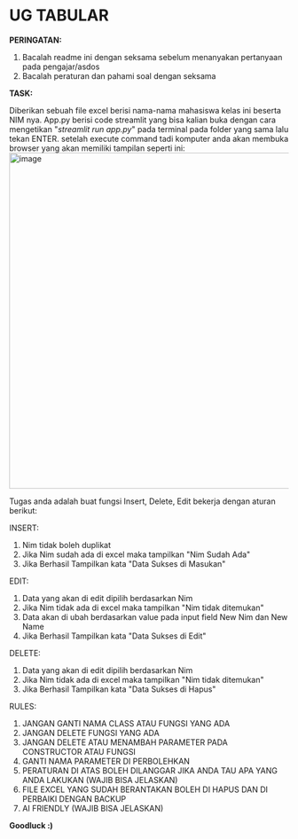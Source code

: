 # UG TABULAR

**PERINGATAN:**
1. Bacalah readme ini dengan seksama sebelum menanyakan pertanyaan pada pengajar/asdos
2. Bacalah peraturan dan pahami soal dengan seksama

**TASK:**

Diberikan sebuah file excel berisi nama-nama mahasiswa kelas ini beserta NIM nya. App.py berisi code streamlit yang bisa kalian buka dengan cara mengetikan "*streamlit run app.py*" pada terminal pada folder yang sama lalu tekan ENTER. setelah execute command tadi komputer anda akan membuka browser yang akan memiliki tampilan seperti ini:
<img width="609" height="606" alt="image" src="https://github.com/user-attachments/assets/ac6a1383-dff3-443f-b6f6-1246509c1257" />


Tugas anda adalah buat fungsi Insert, Delete, Edit bekerja dengan aturan berikut:

INSERT:
1. Nim tidak boleh duplikat
2. Jika Nim sudah ada di excel maka tampilkan "Nim Sudah Ada"
3. Jika Berhasil Tampilkan kata "Data Sukses di Masukan"

EDIT:
1. Data yang akan di edit dipilih berdasarkan Nim
2. Jika Nim tidak ada di excel maka tampilkan "Nim tidak ditemukan"
3. Data akan di ubah berdasarkan value pada input field New Nim dan New Name
4. Jika Berhasil Tampilkan kata "Data Sukses di Edit"


DELETE:
1. Data yang akan di edit dipilih berdasarkan Nim
2. Jika Nim tidak ada di excel maka tampilkan "Nim tidak ditemukan"
3. Jika Berhasil Tampilkan kata "Data Sukses di Hapus"

RULES:
1. JANGAN GANTI NAMA CLASS ATAU FUNGSI YANG ADA
2. JANGAN DELETE FUNGSI YANG ADA
3. JANGAN DELETE ATAU MENAMBAH PARAMETER PADA CONSTRUCTOR ATAU FUNGSI
4. GANTI NAMA PARAMETER DI PERBOLEHKAN
5. PERATURAN DI ATAS BOLEH DILANGGAR JIKA ANDA TAU APA YANG ANDA LAKUKAN (WAJIB BISA JELASKAN)
6. FILE EXCEL YANG SUDAH BERANTAKAN BOLEH DI HAPUS DAN DI PERBAIKI DENGAN BACKUP 
7. AI FRIENDLY (WAJIB BISA JELASKAN)

**Goodluck :)**
